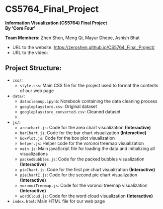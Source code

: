 # CS5764_Final_Project

**Information Visualization (CS5764) Final Project <br> By 'Core Four'**

**Team Members:** Zhen Shen, Meng Qi, Mayur Dhepe, Ashish Bhat

- URL to the website: https://zeroshen.github.io/CS5764_Final_Project/
- URL to the video:

## Project Structure:

- ```css/```:
  - ```style.css```: Main CSS file for the project used to format the contents of our web page
- ```data/```:
  - ```datacleanup.ipynb```: Notebook containing the data cleaning process
  - ```googleplaystore.csv```: Original dataset
  - ```googleplaystore_converted.csv```: Cleaned dataset
  - 
- ```js/```:
  - ```areachart.js```: Code for the area chart visualization **(Interactive)**
  - ```barChart.js```: Code for the bar chart visualization **(Interactive)**
  - ```boxPlot.js```: Code for the box plot visualization
  - ```helper.js```: Helper code for the voronoi treemap visualization
  - ```main.js```: Main javaScript file for loading the data and initializing all visualizations
  - ```packedBubbles.js```: Code for the packed bubbles visualization **(Interactive)**
  - ```pieChart.js```: Code for the first pie chart visualization **(Interactive)**
  - ```pieChartI.js```: Code for the second pie chart visualization **(Interactive)**
  - ```voronoiTreemap.js```: Code for the voronoi treemap visualization **(Interactive)**
  - ```wordCloud.js```: Code for the word cloud visualization **(Interactive)**
- ```index.html```: Main HTML file for our web page
